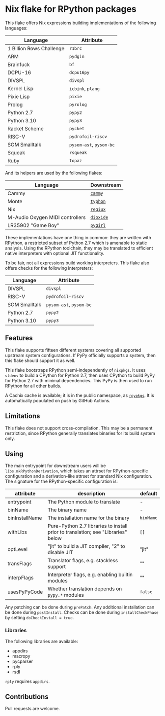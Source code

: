 # Nix flake for RPython packages

This flake offers Nix expressions building implementations of the following
languages:

Language | Attribute
---|---
1 Billion Rows Challenge | `r1brc`
ARM | `pydgin`
Brainfuck | `bf`
DCPU-16 | `dcpu16py`
DIVSPL | `divspl`
Kernel Lisp | `icbink`, `plang`
Pixie Lisp | `pixie`
Prolog | `pyrolog`
Python 2.7 | `pypy2`
Python 3.10 | `pypy3`
Racket Scheme | `pycket`
RISC-V | `pydrofoil-riscv`
SOM Smalltalk | `pysom-ast`, `pysom-bc`
Squeak | `rsqueak`
Ruby | `topaz`

And its helpers are used by the following flakes:

Language | Downstream
---|---
Cammy | [`cammy`](https://osdn.net/users/corbin/pf/cammy/)
Monte | [`typhon`](https://github.com/monte-language/typhon/)
Nix | [`regiux`](https://osdn.net/users/corbin/pf/regiux/)
M-Audio Oxygen MIDI controllers | [`dioxide`](https://github.com/rpypkgs/dioxide)
LR35902 "Game Boy" | [`pygirl`](https://github.com/rpypkgs/pygirl)

These implementations have one thing in common: they are written with RPython,
a restricted subset of Python 2.7 which is amenable to static analysis. Using
the RPython toolchain, they may be translated to efficient native interpreters
with optional JIT functionality.

To be fair, not all expressions build working interpreters. This flake also
offers checks for the following interpreters:

Language | Attribute
---|---
DIVSPL | `divspl`
RISC-V | `pydrofoil-riscv`
SOM Smalltalk | `pysom-ast`, `pysom-bc`
Python 2.7 | `pypy2`
Python 3.10 | `pypy3`

## Features

This flake supports fifteen different systems covering all supported upstream
system configurations. If PyPy officially supports a system, then this flake
should support it as well.

This flake bootstraps RPython semi-independently of `nixpkgs`. It uses `stdenv`
to build a CPython for Python 2.7, then uses CPython to build PyPy for Python
2.7 with minimal dependencies. This PyPy is then used to run RPython for all
other builds.

A Cachix cache is available; it is in the public namespace, as
[`rpypkgs`](https://app.cachix.org/cache/rpypkgs). It is automatically
populated on push by GitHub Actions.

## Limitations

This flake does not support cross-compilation. This may be a permanent
restriction, since RPython generally translates binaries for its build system
only.

## Using

The main entrypoint for downstream users will be `libs.mkRPythonDerivation`,
which takes an attrset for RPython-specific configuration and a
derivation-like attrset for standard Nix configuration. The signature for the
RPython-specific configuration is:

attribute | description | default
---|---|---
entrypoint | The Python module to translate | -
binName | The binary name | -
binInstallName | The installation name for the binary | `binName`
withLibs | Pure-Python 2.7 libraries to install prior to translation; see "Libraries" below | `[]`
optLevel | "jit" to build a JIT compiler, "2" to disable JIT | "jit"
transFlags | Translator flags, e.g. stackless support | ""
interpFlags | Interpreter flags, e.g. enabling builtin modules | ""
usesPyPyCode | Whether translation depends on `pypy.*` modules | `false`

Any patching can be done during `prePatch`. Any additional installation can be
done during `postInstall`. Checks can be done during `installCheckPhase` by
setting `doCheckInstall = true`.

### Libraries

The following libraries are available:

* appdirs
* macropy
* pycparser
* rply
* rsdl

`rply` requires `appdirs`.

## Contributions

Pull requests are welcome.

